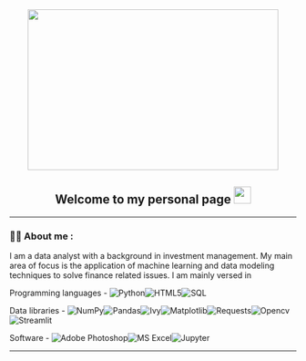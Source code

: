 <!--
**nassimberrada/nassimberrada** is a ✨ _special_ ✨ repository because its `README.md` (this file) appears on your GitHub profile.

Here are some ideas to get you started:

- 🔭 I’m currently working on ...
- 🌱 I’m currently learning ...
- 👯 I’m looking to collaborate on ...
- 🤔 I’m looking for help with ...
- 💬 Ask me about ...
- 📫 How to reach me: ...
- 😄 Pronouns: ...
- ⚡ Fun fact: ...
-->

<div id="header" align="center">
  <img src=https://media.giphy.com/media/l378c04F2fjeZ7vH2/giphy.gif width="440" height="282"/>
</div>

<div id="badges" align ="center">
    <img src="https://komarev.com/ghpvc/?username=your-github-nassimberrada&style=flat-square&color=blue" alt=""/>  
  <h2>
  Welcome to my personal page
  <img src="https://media.giphy.com/media/hvRJCLFzcasrR4ia7z/giphy.gif" width="30px"/>
  </h2>
</div>

---

### :man_technologist: About me :
I am a data analyst with a background in investment management. My main area of focus is the application of machine learning and data modeling techniques to solve finance related issues. I am mainly versed in

Programming languages - ![Python](https://img.shields.io/badge/Python-3670A0?style=flat&logo=python&logoColor=ffdd54)![HTML5](https://img.shields.io/badge/HTML5-%23E34F26.svg?style=flat&logo=html5&logoColor=white)![SQL](https://img.shields.io/badge/SQL-%2331A8FF.svg?style=flat&logo=sqlite&logoColor=white&color=blue) 

Data libraries - ![NumPy](https://img.shields.io/badge/Numpy-%23013243.svg?style=flat&logo=numpy&logoColor=white)![Pandas](https://img.shields.io/badge/Pandas-%23150458.svg?style=flat&logo=pandas&logoColor=white)![Ivy](https://img.shields.io/badge/-Ivy-green)![Matplotlib](https://img.shields.io/badge/Matplotlib-%23150458.svg?style=flat&color=blue)![Requests](https://img.shields.io/badge/Requests-%2331A8FF.svg?style=flat&color=white)![Opencv](https://img.shields.io/badge/Opencv-%2331A8FF.svg?style=flat&color=red)![Streamlit](https://img.shields.io/badge/Streamlit-%2331A8FF.svg?style=flat&color=white&logo=streamlit)

Software - ![Adobe Photoshop](https://img.shields.io/badge/Photoshop-%2331A8FF.svg?style=flat&logo=adobephotoshop&logoColor=white)![MS Excel](https://img.shields.io/badge/Excel-%2331A8FF.svg?style=flat&logo=microsoftexcel&logoColor=white&color=green)![Jupyter](https://img.shields.io/badge/Jupyter-%2331A8FF.svg?style=flat&color=white&logo=jupyter)


---
